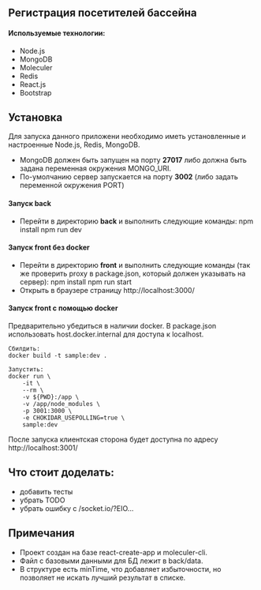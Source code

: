 ## Регистрация посетителей бассейна

#### Используемые технологии:
- Node.js
- MongoDB
- Moleculer
- Redis
- React.js
- Bootstrap

## Установка
Для запуска данного приложени необходимо иметь установленные и настроенные Node.js, Redis, MongoDB.
- MongoDB должен быть запущен на порту **27017** либо должна быть задана переменная окружения MONGO_URI.
- По-умолчанию сервер запускается на порту **3002** (либо задать переменной окружения PORT)

#### Запуск back
- Перейти в директорию **back** и выполнить следующие команды:
		npm install
		npm run dev


#### Запуск front без docker
- Перейти в директорию **front** и выполнить следующие команды (так же проверить proxy в package.json, который должен указывать на сервер):
		npm install
		npm run start
- Открыть в браузере страницу http://localhost:3000/


#### Запуск front с помощью docker
Предварительно убедиться в наличии docker. В package.json использовать host.docker.internal для доступа к localhost.

```
Сбилдить:
docker build -t sample:dev .

Запустить:
docker run \
    -it \
    --rm \
    -v ${PWD}:/app \
    -v /app/node_modules \
    -p 3001:3000 \
    -e CHOKIDAR_USEPOLLING=true \
    sample:dev
```
После запуска клиентская сторона будет доступна по адресу http://localhost:3001/


## Что стоит доделать:
- добавить тесты
- убрать TODO
- убрать ошибку с /socket.io/?EIO...


## Примечания
- Проект создан на базе react-create-app и moleculer-cli. 
- Файл с базовыми данными для БД лежит в back/data. 
- В структуре есть minTime, что добавляет избыточности, но позволяет не искать лучший результат в списке. 